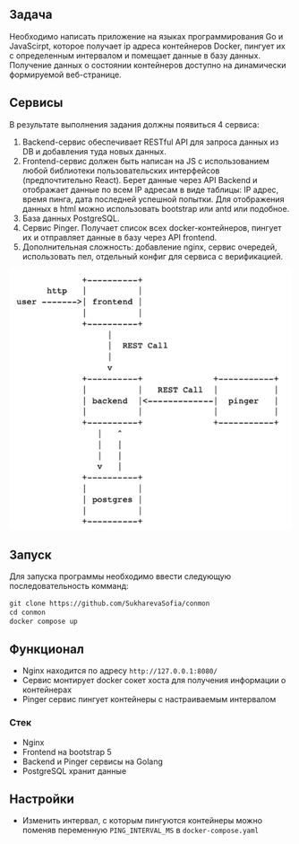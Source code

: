 ## Задача

Необходимо написать приложение на языках программирования Go и JavaScirpt, которое получает ip адреса контейнеров Docker, пингует их с определенным интервалом и помещает данные в базу
данных.
Получение данных о состоянии контейнеров доступно на динамически формируемой веб-странице.

## Сервисы

В результате выполнения задания должны появиться 4
сервиса:

1. Backend-сервис обеспечивает RESTful API для запроса данных из DB и добавления туда новых данных.
2. Frontend-сервис должен быть написан на JS с использованием любой библиотеки пользовательских интерфейсов (предпочтительно React). Берет данные через API Backend и отображает данные по всем IP адресам в виде таблицы: IP адрес, время пинга, дата последней успешной попытки. Для отображения данных в html можно использовать bootstrap или antd или подобное.
3. База данных PostgreSQL.
4. Сервис Pinger. Получает список всех docker-контейнеров, пингует их и отправляет данные в базу через API frontend.
5. Дополнительная сложность: добавление nginx, сервис очередей, использовать пел, отдельный конфиг для сервиса с верификацией.

![image](schema.jpg)

## Запуск

Для запуска программы необходимо ввести следующую последовательность комманд:
```
git clone https://github.com/SukharevaSofia/conmon
cd conmon
docker compose up
```

## Функционал

- Nginx находится по адресу `http://127.0.0.1:8080/`
- Сервис монтирует docker сокет хоста для получения информации о контейнерах
- Pinger сервис пингует контейнеры с настраиваемым интервалом

### Стек

- Nginx
- Frontend на bootstrap 5
- Backend и Pinger сервисы на Golang
- PostgreSQL хранит данные

## Настройки

- Изменить интервал, с которым пингуются контейнеры можно поменяв переменную `PING_INTERVAL_MS` в `docker-compose.yaml`
